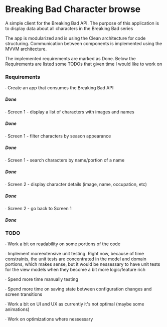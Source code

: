 # Breaking Bad Character browse
A simple client for the Breaking Bad API. The purpose of this application is to display data about all characters in the Breaking Bad series

The app is modularized and is using the Clean architecture for code structuring. Communication between components is implemented using the MVVM architecture.

The implemented requirements are marked as Done.
Below the Requirements are listed some TODOs that given time I would like to work on

### Requirements
∙ Create an app that consumes the Breaking Bad API
##### Done
∙ Screen 1 - display a list of characters with images and names
##### Done
∙ Screen 1 - filter characters by season appearance
##### Done
∙ Screen 1 - search characters by name/portion of a name
##### Done
∙ Screen 2 - display character details (image, name, occupation, etc)
##### Done
∙ Screen 2 - go back to Screen 1
##### Done
 

### TODO

∙ Work a bit on readability on some portions of the code

∙ Implement moreextensive unit testing. Right now, because of time constraints, the unit tests are concentrated in the model and domain portions, which makes sense, but it would be nessessary to have unit tests for the view models when they become a bit more logic/feature rich

∙ Spend more time manually testing

∙ Spend more time on saving state between configuration changes and screen transitions

∙ Work a bit on UI and UX as currently it's not optimal (maybe some animations)

∙ Work on optimizations where nessessary

